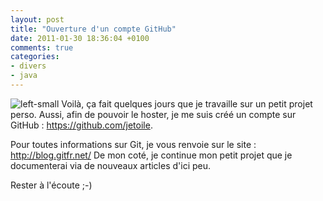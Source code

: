 ```yaml
---
layout: post
title: "Ouverture d'un compte GitHub"
date: 2011-01-30 18:36:04 +0100
comments: true
categories: 
- divers
- java
---
```


![left-small](http://1.bp.blogspot.com/_XLL8sJPQ97g/TUW89rVpt-I/AAAAAAAAAUM/iuvXdlFSGAE/s1600/github.png)
Voilà, ça fait quelques jours que je travaille sur un petit projet perso.
Aussi, afin de pouvoir le hoster, je me suis créé un compte sur GitHub : https://github.com/jetoile.

Pour toutes informations sur Git, je vous renvoie sur le site : http://blog.gitfr.net/
De mon coté, je continue mon petit projet que je documenterai via de nouveaux articles d'ici peu.

Rester à l'écoute ;-)